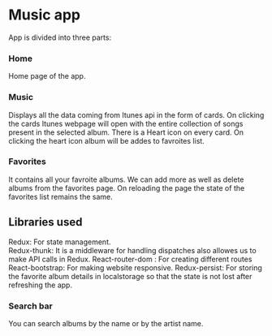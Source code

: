 # Music app

App is divided into three parts:

### Home
Home page of the app.

### Music
Displays all the data coming from Itunes api in the form of cards. On clicking the cards Itunes webpage will open with the entire collection of songs present in the selected album. There is a Heart icon on every card. On clicking the heart icon album will be addes to favroites list. 

### Favorites
It contains all your favroite albums. We can add more as well as delete albums from the favorites page. On reloading the page the state of the favorites list remains the same.

## Libraries used
Redux: For state management.\
Redux-thunk: It is a middleware for handling dispatches also allowes us to make API calls in Redux.
React-router-dom : For creating different routes
React-bootstrap: For making website responsive.
Redux-persist: For storing the favorite album details in localstorage so that the state is not lost after refreshing the app.

### Search bar
You can search albums by the name or by the artist name.



